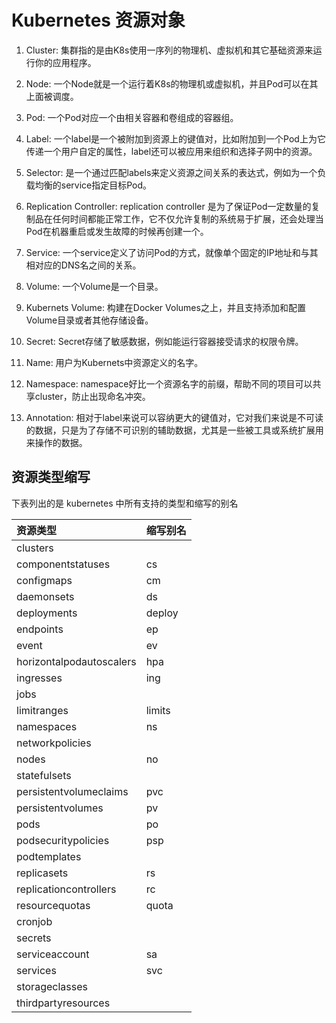 # Kubernetes 资源对象

1. Cluster: 集群指的是由K8s使用一序列的物理机、虚拟机和其它基础资源来运行你的应用程序。

2. Node: 一个Node就是一个运行着K8s的物理机或虚拟机，并且Pod可以在其上面被调度。

3. Pod: 一个Pod对应一个由相关容器和卷组成的容器组。

4. Label: 一个label是一个被附加到资源上的键值对，比如附加到一个Pod上为它传递一个用户自定的属性，label还可以被应用来组织和选择子网中的资源。

5. Selector: 是一个通过匹配labels来定义资源之间关系的表达式，例如为一个负载均衡的service指定目标Pod。

6. Replication Controller: replication controller 是为了保证Pod一定数量的复制品在任何时间都能正常工作，它不仅允许复制的系统易于扩展，还会处理当Pod在机器重启或发生故障的时候再创建一个。

7. Service: 一个service定义了访问Pod的方式，就像单个固定的IP地址和与其相对应的DNS名之间的关系。

8. Volume: 一个Volume是一个目录。

9. Kubernets Volume: 构建在Docker Volumes之上，并且支持添加和配置Volume目录或者其他存储设备。

10. Secret: Secret存储了敏感数据，例如能运行容器接受请求的权限令牌。

11. Name: 用户为Kubernets中资源定义的名字。

12. Namespace: namespace好比一个资源名字的前缀，帮助不同的项目可以共享cluster，防止出现命名冲突。

13. Annotation: 相对于label来说可以容纳更大的键值对，它对我们来说是不可读的数据，只是为了存储不可识别的辅助数据，尤其是一些被工具或系统扩展用来操作的数据。

## 资源类型缩写

下表列出的是 kubernetes 中所有支持的类型和缩写的别名

|资源类型|缩写别名|
| :-- | :-- |
|clusters| |
|componentstatuses|cs|
configmaps|cm|
daemonsets|ds|
deployments|deploy|
endpoints|ep|
event|ev|
horizontalpodautoscalers|hpa|
ingresses|ing|
jobs| |
limitranges|limits|
namespaces|ns|
networkpolicies| |
nodes|no|
statefulsets| |
persistentvolumeclaims|pvc|
persistentvolumes|pv|
pods|po|
podsecuritypolicies|psp|
podtemplates| |
replicasets|rs|
replicationcontrollers|rc|
resourcequotas|quota|
cronjob||
secrets||
serviceaccount|sa|
services|svc|
storageclasses||
thirdpartyresources||

